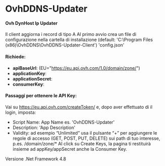 # OvhDDNS-Updater
#### Ovh DynHost Ip Updater
Il client aggiorna i record di tipo A
Al primo avvio crea un file di configurazione nella cartella di installazione (default: 'C:\Program Files (x86)\OvhDDNS\OvhDDNS-Updater-Client') 'config.json'
#### Richiede:
- **apiBaseUrl**: (EU="https://eu.api.ovh.com/1.0/domain/zone/")
- **applicationKey**:
- **applicationSecret**:
- **consumerKey**:

#### Passaggi per ottenere le API Key:
Vai su
https://eu.api.ovh.com/createToken/
e, dopo aver effettuato di il login, imposta:
- Script Name: App Name es. 'OvhDDNS-Updater'
- Description: 'App Description'
- Validity: ad esempio “Unlimited”
usa il pulsante “+” per aggiungere le regole di accesso (GET, POST, PUT, DELETE) sui path di tuo interesse, p.es. /domain/zone/*
Al click su Create Keys, la pagina ti restituirà insieme ad appKey/appSecret anche la Consumer Key.

Versione .Net Framework 4.8

